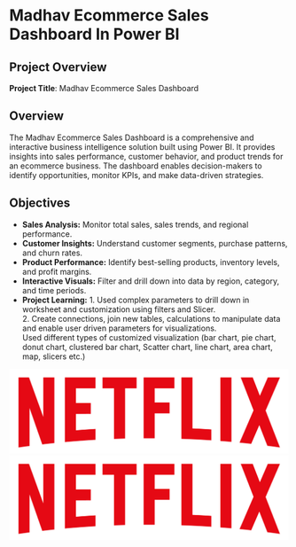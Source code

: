 # Madhav Ecommerce Sales Dashboard In Power BI
## Project Overview

**Project Title**: Madhav Ecommerce Sales Dashboard

## Overview
The Madhav Ecommerce Sales Dashboard is a comprehensive and interactive business intelligence solution built using Power BI. It provides insights into sales performance, customer behavior, and product trends for an ecommerce business. The dashboard enables decision-makers to identify opportunities, monitor KPIs, and make data-driven strategies.

## Objectives

- **Sales Analysis:** Monitor total sales, sales trends, and regional performance.
- **Customer Insights:** Understand customer segments, purchase patterns, and churn rates.
- **Product Performance:** Identify best-selling products, inventory levels, and profit margins.
- **Interactive Visuals:** Filter and drill down into data by region, category, and time periods.
- **Project Learning:** 1. Used complex parameters to drill down in worksheet and customization using filters and Slicer.<br/> 2. Create connections, join new tables, calculations to manipulate data and enable user driven parameters for visualizations.<br/> Used different types of customized visualization (bar chart, pie chart, donut chart, clustered bar chart, Scatter chart, line chart, area chart, map, slicers etc.)

![Netflix](https://github.com/sunilvermann/SQL_Netflix_Project/blob/main/netflix_logo.png)
![Netflix](https://github.com/sunilvermann/SQL_Netflix_Project/blob/main/netflix_logo.png)

